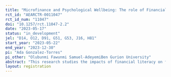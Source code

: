 ```yaml
---
title: "Microfinance and Psychological Wellbeing: The role of Financial Literacy"
rct_id: "AEARCTR-0011047"
rct_id_num: "11047"
doi: "10.1257/rct.11047-2.2"
date: "2023-05-17"
status: "in_development"
jel: "D14, O12, D91, G51, G53, J16, H81"
start_year: "2023-05-22"
end_year: "2023-12-30"
pi: "Ada Gonzalez-Torres"
pi_other: "Olubunmi Fawunmi Samuel-AdeyemiBen Gurion University"
abstract: "This research studies the impacts of financial literacy on financial and psychological well-being of microfinance borrowers in rural Nigeria. We implement a randomized control trial to test the effectiveness of providing a financial literacy training to loan borrowers within a microfinance institution. Having already qualified for and received loans from a microfinance institution, the study explores whether and to what extent financial literacy improves financial and well-being for these rural dwellers."
layout: registration
---
```


